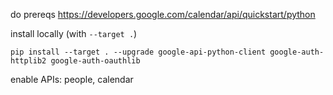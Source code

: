 do prereqs https://developers.google.com/calendar/api/quickstart/python

install locally (with `--target .`)
```
pip install --target . --upgrade google-api-python-client google-auth-httplib2 google-auth-oauthlib
```

enable APIs: people, calendar
